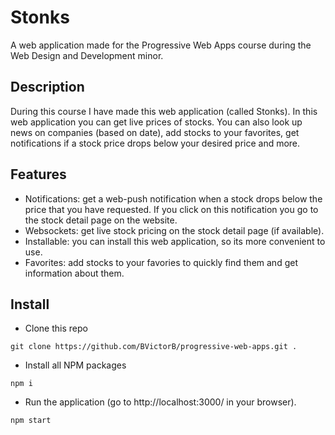 # Stonks
A web application made for the Progressive Web Apps course during the Web Design and Development minor.

## Description
During this course I have made this web application (called Stonks). In this web application you can get live prices of stocks. You can also look up news on companies (based on date), add stocks to your favorites, get notifications if a stock price drops below your desired price and more.

## Features
- Notifications: get a web-push notification when a stock drops below the price that you have requested. If you click on this notification you go to the stock detail page on the website.
- Websockets: get live stock pricing on the stock detail page (if available). 
- Installable: you can install this web application, so its more convenient to use.
- Favorites: add stocks to your favories to quickly find them and get information about them.

## Install

- Clone this repo
```
git clone https://github.com/BVictorB/progressive-web-apps.git .
```
- Install all NPM packages
```
npm i
```
- Run the application (go to http://localhost:3000/ in your browser).
```
npm start
```